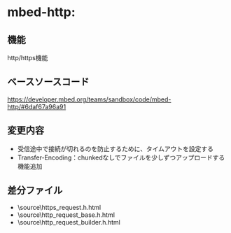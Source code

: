 # mbed-http:

## 機能
http/https機能

## ベースソースコード
https://developer.mbed.org/teams/sandbox/code/mbed-http/#6daf67a96a91

## 変更内容
- 受信途中で接続が切れるのを防止するために、タイムアウトを設定する
- Transfer-Encoding：chunkedなしでファイルを少しずつアップロードする機能追加

## 差分ファイル
- \source\https_request.h.html
- \source\http_request_base.h.html
- \source\http_request_builder.h.html
